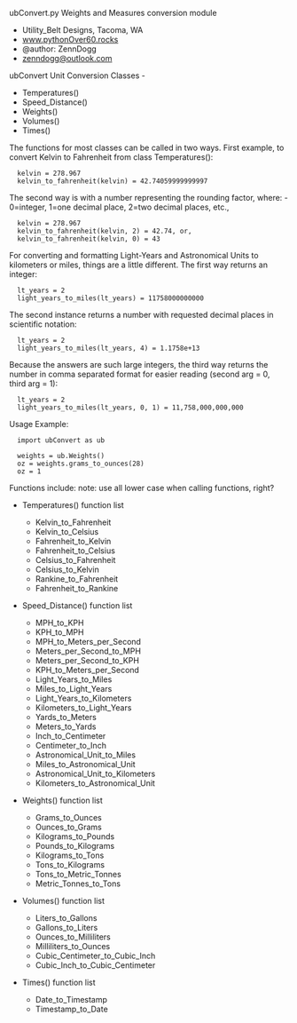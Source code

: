 ubConvert.py
Weights and Measures conversion module

- Utility_Belt Designs, Tacoma, WA
- www.pythonOver60.rocks
- @author: ZennDogg
- zenndogg@outlook.com

ubConvert Unit Conversion Classes -

  - Temperatures()
  - Speed_Distance()
  - Weights()
  - Volumes()
  - Times()

  The functions for most classes can be called in two ways.
  First example, to convert Kelvin to Fahrenheit from class Temperatures():

      kelvin = 278.967
      kelvin_to_fahrenheit(kelvin) = 42.74059999999997

  The second way is with a number representing the rounding factor, where:
      - 0=integer, 1=one decimal place, 2=two decimal places, etc.,

      kelvin = 278.967
      kelvin_to_fahrenheit(kelvin, 2) = 42.74, or,
      kelvin_to_fahrenheit(kelvin, 0) = 43

  For converting and formatting Light-Years and Astronomical Units to kilometers
  or miles, things are a little different. The first way returns an integer:

      lt_years = 2
      light_years_to_miles(lt_years) = 11758000000000

  The second instance returns a number with requested decimal places in
  scientific notation:

      lt_years = 2
      light_years_to_miles(lt_years, 4) = 1.1758e+13

  Because the answers are such large integers, the third way returns the number
  in comma separated format for easier reading (second arg = 0, third arg = 1):

      lt_years = 2
      light_years_to_miles(lt_years, 0, 1) = 11,758,000,000,000

 Usage Example:

      import ubConvert as ub

      weights = ub.Weights()
      oz = weights.grams_to_ounces(28)
      oz = 1


  Functions include: note: use all lower case when calling functions, right?

  - Temperatures() function list

      - Kelvin_to_Fahrenheit
      - Kelvin_to_Celsius
      - Fahrenheit_to_Kelvin
      - Fahrenheit_to_Celsius
      - Celsius_to_Fahrenheit
      - Celsius_to_Kelvin
      - Rankine_to_Fahrenheit
      - Fahrenheit_to_Rankine

  - Speed_Distance() function list
  
      - MPH_to_KPH
      - KPH_to_MPH
      - MPH_to_Meters_per_Second
      - Meters_per_Second_to_MPH
      - Meters_per_Second_to_KPH
      - KPH_to_Meters_per_Second   
      - Light_Years_to_Miles
      - Miles_to_Light_Years
      - Light_Years_to_Kilometers
      - Kilometers_to_Light_Years
      - Yards_to_Meters
      - Meters_to_Yards
      - Inch_to_Centimeter
      - Centimeter_to_Inch
      - Astronomical_Unit_to_Miles
      - Miles_to_Astronomical_Unit
      - Astronomical_Unit_to_Kilometers
      - Kilometers_to_Astronomical_Unit
      
  - Weights() function list

     - Grams_to_Ounces
     - Ounces_to_Grams
     - Kilograms_to_Pounds
     - Pounds_to_Kilograms
     - Kilograms_to_Tons
     - Tons_to_Kilograms
     - Tons_to_Metric_Tonnes
     - Metric_Tonnes_to_Tons
     
  - Volumes() function list

     - Liters_to_Gallons
     - Gallons_to_Liters
     - Ounces_to_Milliliters
     - Milliliters_to_Ounces
     - Cubic_Centimeter_to_Cubic_Inch
     - Cubic_Inch_to_Cubic_Centimeter

  - Times() function list

     - Date_to_Timestamp
     - Timestamp_to_Date
